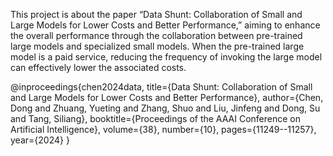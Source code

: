 This project is about the paper “Data Shunt: Collaboration of Small and Large Models for Lower Costs and Better Performance,” aiming to enhance the overall performance through the collaboration between pre-trained large models and specialized small models. When the pre-trained large model is a paid service, reducing the frequency of invoking the large model can effectively lower the associated costs.

@inproceedings{chen2024data,
  title={Data Shunt: Collaboration of Small and Large Models for Lower Costs and Better Performance},
  author={Chen, Dong and Zhuang, Yueting and Zhang, Shuo and Liu, Jinfeng and Dong, Su and Tang, Siliang},
  booktitle={Proceedings of the AAAI Conference on Artificial Intelligence},
  volume={38},
  number={10},
  pages={11249--11257},
  year={2024}
}
